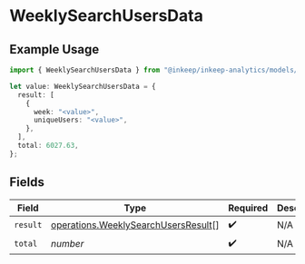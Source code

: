 # WeeklySearchUsersData

## Example Usage

```typescript
import { WeeklySearchUsersData } from "@inkeep/inkeep-analytics/models/operations";

let value: WeeklySearchUsersData = {
  result: [
    {
      week: "<value>",
      uniqueUsers: "<value>",
    },
  ],
  total: 6027.63,
};
```

## Fields

| Field                                                                                      | Type                                                                                       | Required                                                                                   | Description                                                                                |
| ------------------------------------------------------------------------------------------ | ------------------------------------------------------------------------------------------ | ------------------------------------------------------------------------------------------ | ------------------------------------------------------------------------------------------ |
| `result`                                                                                   | [operations.WeeklySearchUsersResult](../../models/operations/weeklysearchusersresult.md)[] | :heavy_check_mark:                                                                         | N/A                                                                                        |
| `total`                                                                                    | *number*                                                                                   | :heavy_check_mark:                                                                         | N/A                                                                                        |